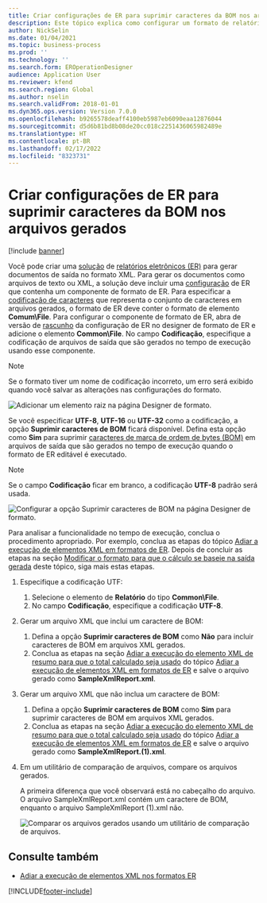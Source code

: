 ```yaml
---
title: Criar configurações de ER para suprimir caracteres da BOM nos arquivos gerados
description: Este tópico explica como configurar um formato de relatório eletrônico (ER) para gerar relatórios que suprimem caracteres de marca de ordem de byte (BOM).
author: NickSelin
ms.date: 01/04/2021
ms.topic: business-process
ms.prod: ''
ms.technology: ''
ms.search.form: EROperationDesigner
audience: Application User
ms.reviewer: kfend
ms.search.region: Global
ms.author: nselin
ms.search.validFrom: 2018-01-01
ms.dyn365.ops.version: Version 7.0.0
ms.openlocfilehash: b9265578deaff4100eb5987eb6090eaa12876044
ms.sourcegitcommit: d5d6b81bd8b08de20cc018c2251436065982489e
ms.translationtype: HT
ms.contentlocale: pt-BR
ms.lasthandoff: 02/17/2022
ms.locfileid: "8323731"
---
```

# <a name="design-er-configurations-to-suppress-bom-characters-in-generated-files"></a>Criar configurações de ER para suprimir caracteres da BOM nos arquivos gerados

[!include [banner](../includes/banner.md)]

Você pode criar uma [solução](er-quick-start1-new-solution.md) de [relatórios eletrônicos (ER)](general-electronic-reporting.md) para gerar documentos de saída no formato XML. Para gerar os documentos como arquivos de texto ou XML, a solução deve incluir uma [configuração](general-electronic-reporting.md#Configuration) de ER que contenha um componente de formato de ER. Para especificar a [codificação de caracteres](/windows/win32/intl/character-sets) que representa o conjunto de caracteres em arquivos gerados, o formato de ER deve conter o formato de elemento **Comum\\File**. Para configurar o componente de formato de ER, abra de versão de [rascunho](general-electronic-reporting.md#component-versioning) da configuração de ER no designer de formato de ER e adicione o elemento **Common\\File**. No campo **Codificação**, especifique a codificação de arquivos de saída que são gerados no tempo de execução usando esse componente.

> [!NOTE]
> Se o formato tiver um nome de codificação incorreto, um erro será exibido quando você salvar as alterações nas configurações do formato.

![Adicionar um elemento raiz na página Designer de formato.](./media/er-suppress-bom-characters-image1.gif)

Se você especificar **UTF-8**, **UTF-16** ou **UTF-32** como a codificação, a opção **Suprimir caracteres de BOM** ficará disponível. Defina esta opção como **Sim** para suprimir [caracteres de marca de ordem de bytes (BOM)](/globalization/encoding/byte-order-mark) em arquivos de saída que são gerados no tempo de execução quando o formato de ER editável é executado.

> [!NOTE]
> Se o campo **Codificação** ficar em branco, a codificação **UTF-8** padrão será usada.

![Configurar a opção Suprimir caracteres de BOM na página Designer de formato.](./media/er-suppress-bom-characters-image2.gif)

Para analisar a funcionalidade no tempo de execução, conclua o procedimento apropriado. Por exemplo, conclua as etapas do tópico [Adiar a execução de elementos XML em formatos de ER](er-defer-xml-element.md). Depois de concluir as etapas na seção [Modificar o formato para que o cálculo se baseie na saída gerada](er-defer-xml-element.md#modify-the-format-so-that-the-calculation-is-based-on-generated-output) deste tópico, siga mais estas etapas.

1. Especifique a codificação UTF:

    1. Selecione o elemento de **Relatório** do tipo **Common\\File**.
    2. No campo **Codificação**, especifique a codificação **UTF-8**.

2. Gerar um arquivo XML que inclui um caractere de BOM:

    1. Defina a opção **Suprimir caracteres de BOM** como **Não** para incluir caracteres de BOM em arquivos XML gerados.
    2. Conclua as etapas na seção [Adiar a execução do elemento XML de resumo para que o total calculado seja usado](er-defer-xml-element.md#defer-the-execution-of-the-summary-xml-element-so-that-the-calculated-total-is-used) do tópico [Adiar a execução de elementos XML em formatos de ER](er-defer-xml-element.md) e salve o arquivo gerado como **SampleXmlReport.xml**.

3. Gerar um arquivo XML que não inclua um caractere de BOM:

    1. Defina a opção **Suprimir caracteres de BOM** como **Sim** para suprimir caracteres de BOM em arquivos XML gerados.
    2. Conclua as etapas na seção [Adiar a execução do elemento XML de resumo para que o total calculado seja usado](er-defer-xml-element.md#defer-the-execution-of-the-summary-xml-element-so-that-the-calculated-total-is-used) do tópico [Adiar a execução de elementos XML em formatos de ER](er-defer-xml-element.md) e salve o arquivo gerado como **SampleXmlReport.(1).xml**.

4. Em um utilitário de comparação de arquivos, compare os arquivos gerados.

    A primeira diferença que você observará está no cabeçalho do arquivo. O arquivo SampleXmlReport.xml contém um caractere de BOM, enquanto o arquivo SampleXmlReport (1).xml não.

    ![Comparar os arquivos gerados usando um utilitário de comparação de arquivos.](./media/er-suppress-bom-characters-image3.png)

## <a name="see-also"></a>Consulte também

- [Adiar a execução de elementos XML nos formatos ER](er-defer-xml-element.md)


[!INCLUDE[footer-include](../../../includes/footer-banner.md)]
